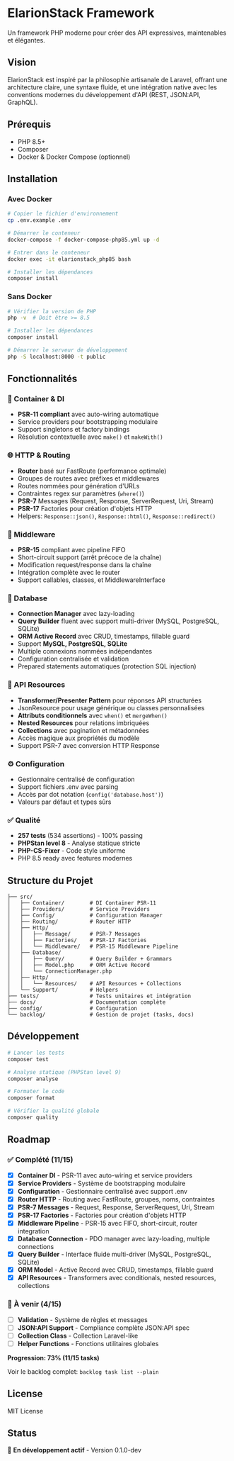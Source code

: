 # ElarionStack Framework

Un framework PHP moderne pour créer des API expressives, maintenables et élégantes.

## Vision

ElarionStack est inspiré par la philosophie artisanale de Laravel, offrant une architecture claire, une syntaxe fluide, et une intégration native avec les conventions modernes du développement d'API (REST, JSON:API, GraphQL).

## Prérequis

- PHP 8.5+
- Composer
- Docker & Docker Compose (optionnel)

## Installation

### Avec Docker

```bash
# Copier le fichier d'environnement
cp .env.example .env

# Démarrer le conteneur
docker-compose -f docker-compose-php85.yml up -d

# Entrer dans le conteneur
docker exec -it elarionstack_php85 bash

# Installer les dépendances
composer install
```

### Sans Docker

```bash
# Vérifier la version de PHP
php -v  # Doit être >= 8.5

# Installer les dépendances
composer install

# Démarrer le serveur de développement
php -S localhost:8000 -t public
```

## Fonctionnalités

### 🎯 Container & DI
- **PSR-11 compliant** avec auto-wiring automatique
- Service providers pour bootstrapping modulaire
- Support singletons et factory bindings
- Résolution contextuelle avec `make()` et `makeWith()`

### 🌐 HTTP & Routing
- **Router** basé sur FastRoute (performance optimale)
- Groupes de routes avec préfixes et middlewares
- Routes nommées pour génération d'URLs
- Contraintes regex sur paramètres (`where()`)
- **PSR-7** Messages (Request, Response, ServerRequest, Uri, Stream)
- **PSR-17** Factories pour création d'objets HTTP
- Helpers: `Response::json()`, `Response::html()`, `Response::redirect()`

### 🔄 Middleware
- **PSR-15** compliant avec pipeline FIFO
- Short-circuit support (arrêt précoce de la chaîne)
- Modification request/response dans la chaîne
- Intégration complète avec le router
- Support callables, classes, et MiddlewareInterface

### 💾 Database
- **Connection Manager** avec lazy-loading
- **Query Builder** fluent avec support multi-driver (MySQL, PostgreSQL, SQLite)
- **ORM Active Record** avec CRUD, timestamps, fillable guard
- Support **MySQL, PostgreSQL, SQLite**
- Multiple connexions nommées indépendantes
- Configuration centralisée et validation
- Prepared statements automatiques (protection SQL injection)

### 🎨 API Resources
- **Transformer/Presenter Pattern** pour réponses API structurées
- JsonResource pour usage générique ou classes personnalisées
- **Attributs conditionnels** avec `when()` et `mergeWhen()`
- **Nested Resources** pour relations imbriquées
- **Collections** avec pagination et métadonnées
- Accès magique aux propriétés du modèle
- Support PSR-7 avec conversion HTTP Response

### ⚙️ Configuration
- Gestionnaire centralisé de configuration
- Support fichiers .env avec parsing
- Accès par dot notation (`config('database.host')`)
- Valeurs par défaut et types sûrs

### ✅ Qualité
- **257 tests** (534 assertions) - 100% passing
- **PHPStan level 8** - Analyse statique stricte
- **PHP-CS-Fixer** - Code style uniforme
- PHP 8.5 ready avec features modernes

## Structure du Projet

```
├── src/
│   ├── Container/        # DI Container PSR-11
│   ├── Providers/        # Service Providers
│   ├── Config/           # Configuration Manager
│   ├── Routing/          # Router HTTP
│   ├── Http/
│   │   ├── Message/      # PSR-7 Messages
│   │   ├── Factories/    # PSR-17 Factories
│   │   └── Middleware/   # PSR-15 Middleware Pipeline
│   ├── Database/
│   │   ├── Query/        # Query Builder + Grammars
│   │   ├── Model.php     # ORM Active Record
│   │   └── ConnectionManager.php
│   ├── Http/
│   │   └── Resources/    # API Resources + Collections
│   └── Support/          # Helpers
├── tests/                # Tests unitaires et intégration
├── docs/                 # Documentation complète
├── config/               # Configuration
└── backlog/              # Gestion de projet (tasks, docs)
```

## Développement

```bash
# Lancer les tests
composer test

# Analyse statique (PHPStan level 9)
composer analyse

# Formater le code
composer format

# Vérifier la qualité globale
composer quality
```

## Roadmap

### ✅ Complété (11/15)

- [x] **Container DI** - PSR-11 avec auto-wiring et service providers
- [x] **Service Providers** - Système de bootstrapping modulaire
- [x] **Configuration** - Gestionnaire centralisé avec support .env
- [x] **Router HTTP** - Routing avec FastRoute, groupes, noms, contraintes
- [x] **PSR-7 Messages** - Request, Response, ServerRequest, Uri, Stream
- [x] **PSR-17 Factories** - Factories pour création d'objets HTTP
- [x] **Middleware Pipeline** - PSR-15 avec FIFO, short-circuit, router integration
- [x] **Database Connection** - PDO manager avec lazy-loading, multiple connections
- [x] **Query Builder** - Interface fluide multi-driver (MySQL, PostgreSQL, SQLite)
- [x] **ORM Model** - Active Record avec CRUD, timestamps, fillable guard
- [x] **API Resources** - Transformers avec conditionals, nested resources, collections

### 🚧 À venir (4/15)

- [ ] **Validation** - Système de règles et messages
- [ ] **JSON:API Support** - Compliance complète JSON:API spec
- [ ] **Collection Class** - Collection Laravel-like
- [ ] **Helper Functions** - Fonctions utilitaires globales

**Progression: 73% (11/15 tasks)**

Voir le backlog complet: `backlog task list --plain`

## License

MIT License

## Status

🚧 **En développement actif** - Version 0.1.0-dev
